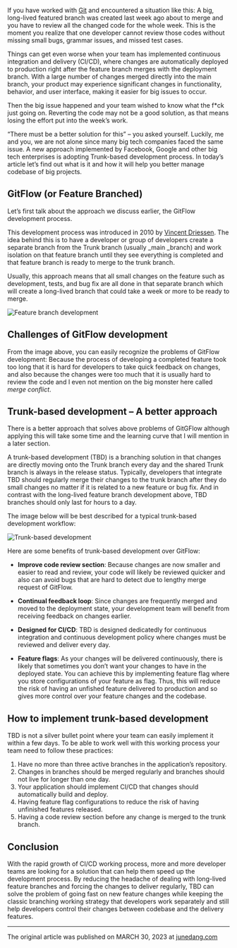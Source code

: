 If you have worked with [Git](https://dev.to/junedang/getting-started-with-version-control-part-1-what-is-version-control-g28) and encountered a situation like this: A big, long-lived featured branch was created last week ago about to merge and you have to review all the changed code for the whole week. This is the moment you realize that one developer cannot review those codes without missing small bugs, grammar issues, and missed test cases.

Things can get even worse when your team has implemented continuous integration and delivery (CI/CD), where changes are automatically deployed to production right after the feature branch merges with the deployment branch. With a large number of changes merged directly into the main branch, your product may experience significant changes in functionality, behavior, and user interface, making it easier for big issues to occur.

Then the big issue happened and your team wished to know what the f*ck just going on. Reverting the code may not be a good solution, as that means losing the effort put into the week’s work.

“There must be a better solution for this” – you asked yourself. Luckily, me and you, we are not alone since many big tech companies faced the same issue. A new approach implemented by Facebook, Google and other big tech enterprises is adopting Trunk-based development process. In today’s article let’s find out what is it and how it will help you better manage codebase of big projects.

## GitFlow (or Feature Branched)

Let’s first talk about the approach we discuss earlier, the GitFlow development process.

This development process was introduced in 2010 by [Vincent Driessen](https://nvie.com/about/). The idea behind this is to have a developer or group of developers create a separate branch from the Trunk branch (usually _main _branch) and work isolation on that feature branch until they see everything is completed and that feature branch is ready to merge to the trunk branch.

Usually, this approach means that all small changes on the feature such as development, tests, and bug fix are all done in that separate branch which will create a long-lived branch that could take a week or more to be ready to merge.

![Feature branch development](https://dev-to-uploads.s3.amazonaws.com/uploads/articles/9dl7punwxp7hm6q0cru3.png)


## Challenges of GitFlow development

From the image above, you can easily recognize the problems of GitFlow development: Because the process of developing a completed feature took too long that it is hard for developers to take quick feedback on changes, and also because the changes were too much that it is usually hard to review the code and I even not mention on the big monster here called _merge conflict_.

## Trunk-based development – A better approach

There is a better approach that solves above problems of GitGFlow although applying this will take some time and the learning curve that I will mention in a later section.

A trunk-based development (TBD) is a branching solution in that changes are directly moving onto the Trunk branch every day and the shared Trunk branch is always in the release status. Typically, developers that integrate TBD should regularly merge their changes to the trunk branch after they do small changes no matter if it is related to a new feature or bug fix. And in contrast with the long-lived feature branch development above, TBD branches should only last for hours to a day.

The image below will be best described for a typical trunk-based development workflow:

![Trunk-based development](https://dev-to-uploads.s3.amazonaws.com/uploads/articles/0tc96zljqxzy3fh2821y.png)

Here are some benefits of trunk-based development over GitFlow:

- **Improve code review section**: Because changes are now smaller and easier to read and review, your code will likely be reviewed quicker and also can avoid bugs that are hard to detect due to lengthy merge request of GitFlow.

- **Continual feedback loop**: Since changes are frequently merged and moved to the deployment state, your development team will benefit from receiving feedback on changes earlier.

- **Designed for CI/CD**: TBD is designed dedicatedly for continuous integration and continuous development policy where changes must be reviewed and deliver every day.

- **Feature flags**: As your changes will be delivered continuously, there is likely that sometimes you don’t want your changes to have in the deployed state. You can achieve this by implementing feature flag where you store configurations of your feature as flag. Thus, this will reduce the risk of having an unfished feature delivered to production and so gives more control over your feature changes and the codebase.

## How to implement trunk-based development

TBD is not a silver bullet point where your team can easily implement it within a few days. To be able to work well with this working process your team need to follow these practices:

1. Have no more than three active branches in the application’s repository.
2. Changes in branches should be merged regularly and branches should not live for longer than one day.
3. Your application should implement CI/CD that changes should automatically build and deploy.
4. Having feature flag configurations to reduce the risk of having unfinished features released.
5. Having a code review section before any change is merged to the trunk branch.

## Conclusion

With the rapid growth of CI/CD working process, more and more developer teams are looking for a solution that can help them speed up the development process. By reducing the headache of dealing with long-lived feature branches and forcing the changes to deliver regularly, TBD can solve the problem of going fast on new feature changes while keeping the classic branching working strategy that developers work separately and still help developers control their changes between codebase and the delivery features.

---
The original article was published on MARCH 30, 2023 at [junedang.com](https://junedang.com/what-is-trunk-based-development-and-its-benefits-over-gitflow/)